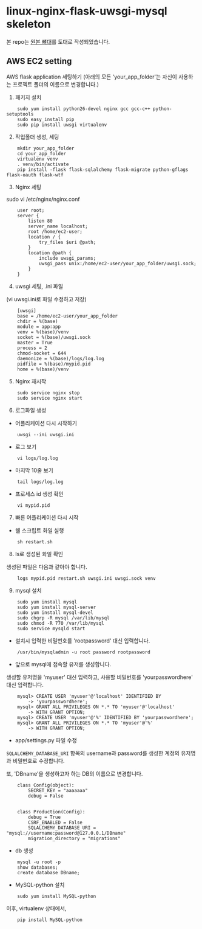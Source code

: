 # linux-nginx-flask-uwsgi-mysql skeleton

본 repo는 [원본 뼈대](https://github.com/Hogoonn/AWS-nginx-flask-uwsgi-mysql-skeleton)를 토대로 작성되었습니다.


## AWS EC2 setting

AWS flask application 세팅하기
(아래의 모든 'your_app_folder'는 자신이 사용하는 프로젝트 폴더의 이름으로 변경합니다.)

1. 패키지 설치

```
    sudo yum install python26-devel nginx gcc gcc-c++ python-setuptools
    sudo easy_install pip
    sudo pip install uwsgi virtualenv
```

2. 작업폴더 생성, 세팅

```
    mkdir your_app_folder
    cd your_app_folder
    virtualenv venv
    . venv/bin/activate
    pip install -flask flask-sqlalchemy flask-migrate python-gflags flask-oauth flask-wtf
```

3. Nginx 세팅

sudo vi /etc/nginx/nginx.conf

```
    user root;
    server {
        listen 80
        server_name localhost;
        root /home/ec2-user;
        location / {
            try_files $uri @path;
        }
        location @path {
            include uwsgi_params;
            uwsgi_pass unix:/home/ec2-user/your_app_folder/uwsgi.sock;
        }
    }
```

4. uwsgi 세팅, .ini 파일

(vi uwsgi.ini로 화일 수정하고 저장)

```
    [uwsgi]
    base = /home/ec2-user/your_app_folder
    chdir = %(base)
    module = app:app
    venv = %(base)/venv
    socket = %(base)/uwsgi.sock
    master = True
    process = 2
    chmod-socket = 644
    daemonize = %(base)/logs/log.log
    pidfile = %(base)/mypid.pid
    home = %(base)/venv
```

5. Nginx 재시작

```
    sudo service nginx stop
    sudo service nginx start
```

6. 로그화일 생성 

 - 어플리케이션 다시 시작하기

```
    uwsgi --ini uwsgi.ini
```
 - 로그 보기

```
    vi logs/log.log
```

 - 마지막 10줄 보기

```
    tail logs/log.log
```
 - 프로세스 id 생성 확인

```
    vi mypid.pid
```

7. 빠른 어플리케이션 다시 시작

 - 쉘 스크립트 화일 실행

```
    sh restart.sh 
```

8. ls로 생성된 화일 확인

생성된 파일은 다음과 같아야 합니다.

```
    logs mypid.pid restart.sh uwsgi.ini uwsgi.sock venv
```

9. mysql 설치

```
    sudo yum install mysql
    sudo yum install mysql-server
    sudo yum install mysql-devel
    sudo chgrp -R mysql /var/lib/mysql
    sudo chmod -R 770 /var/lib/mysql
    sudo service mysqld start
```

 - 설치시 입력한 비밀번호를 'rootpassword' 대신 입력합니다.

```
    /usr/bin/mysqladmin -u root password rootpassword
```
 - 앞으로 mysql에 접속할 유저를 생성합니다.

 생성할 유저명을 'myuser' 대신 입력하고, 사용할 비밀번호를 'yourpasswordhere' 대신 입력합니다.

```
    mysql> CREATE USER 'myuser'@'localhost' IDENTIFIED BY 
        -> 'yourpasswordhere';
    mysql> GRANT ALL PRIVILEGES ON *.* TO 'myuser'@'localhost'
        -> WITH GRANT OPTION;
    mysql> CREATE USER 'myuser'@'%' IDENTIFIED BY 'yourpasswordhere';
    mysql> GRANT ALL PRIVILEGES ON *.* TO 'myuser'@'%'
        -> WITH GRANT OPTION;
```

 - app/settings.py 파일 수정

 `SQLALCHEMY_DATABASE_URI` 항목의 username과 password를 생성한 계정의 유저명과 비밀번호로 수정합니다.

 또, 'DBname'을 생성하고자 하는 DB의 이름으로 변경합니다.

```
    class Config(object):
        SECRET_KEY = "aaaaaaa"
        debug = False


    class Production(Config):
        debug = True
        CSRF_ENABLED = False
        SQLALCHEMY_DATABASE_URI = "mysql://username:password@127.0.0.1/DBname"
        migration_directory = "migrations"
```

 - db 생성

```
    mysql -u root -p
    show databases;
    create database DBname;
```

 - MySQL-python 설치

```
    sudo yum install MySQL-python
```

이후, virtualenv 상태에서,

```
    pip install MySQL-python
```
     

